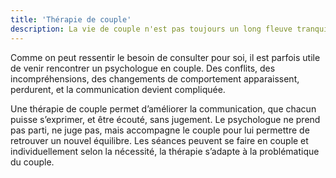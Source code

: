 ```yaml
---
title: 'Thérapie de couple'
description: La vie de couple n'est pas toujours un long fleuve tranquille. Se faire aider par un psychologue permet de préserver le couple dans les moments difficiles.
---
```


Comme on peut ressentir le besoin de consulter pour soi, il est parfois utile de venir rencontrer un psychologue en couple. Des conflits, des incompréhensions, des changements de comportement
apparaissent, perdurent, et la communication devient compliquée.

Une thérapie de couple permet d’améliorer la communication, que chacun puisse s’exprimer, et être écouté, sans jugement. Le psychologue ne prend pas parti, ne juge pas, mais accompagne le couple pour lui permettre de retrouver un nouvel équilibre.
Les séances peuvent se faire en couple et individuellement selon la nécessité, la thérapie s’adapte à la problématique du couple.

